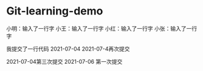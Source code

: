 # Git-learning-demo


小明：输入了一行字
小王：输入了一行字
小红：输入了一行字
小张：输入了一行字

我提交了一行代码
2021-07-04
2021-07-4再次提交

2021-07-04第三次提交
2021-07-06 第一次提交
